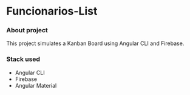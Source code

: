 # Funcionarios-List
### About project
This project simulates a Kanban Board using Angular CLI and Firebase.

### Stack used
- Angular CLI
- Firebase
- Angular Material